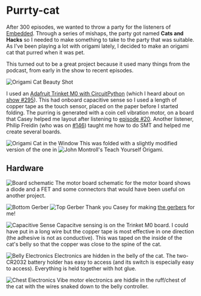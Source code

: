 # Purrty-cat

After 300 episodes, we wanted to throw a party for the listeners of [Embedded](https://embedded.fm/). Through a series of mishaps, the party got named **Cats and Hacks** so I needed to make something to take to the party that was suitable. As I've been playing a lot with origami lately, I decided to make an origami cat that purred when it was pet.

This turned out to be a great project because it used many things from the podcast, from early in the show to recent episodes.

![Origami Cat Beauty Shot](https://github.com/eleciawhite/purrty-cat/raw/master/images/PhotoShootCat.JPG "Origami Cat")

I used an [Adafruit Trinket M0 with CircuitPython](https://learn.adafruit.com/adafruit-trinket-m0-circuitpython-arduino/circuitpython) (which I heard about on [show #295](https://embedded.fm/episodes/295)). This had onboard capacitive sense so I used a length of copper tape as the touch sensor, placed on the paper before I started folding. The purring is generated with a coin cell vibration motor, on a board that Casey helped me layout after listening to [episode #20](https://embedded.fm/episodes/2013/9/25/20soldered-together-by-monkeys). Another listener, Philip Freidin (who was on [#146](https://embedded.fm/episodes/146)) taught me how to do SMT and helped me create several boards.

![Origami Cat in the Window](https://github.com/eleciawhite/purrty-cat/raw/master/images/WindowCat.jpeg  "Origami Cat in the Window")
This was folded with a slightly modified version of the one in ![John Montroll's Teach Yourself Origami](https://www.amazon.com/Teach-Yourself-Origami-Revised-Papercraft/dp/0486483630). 

## Hardware

![Board schematic](https://github.com/eleciawhite/purrty-cat/raw/master/images/SchematicForMotorBoard.PNG "Schematic") The motor board schematic for the motor board shows a diode and a FET and some connectors that would have been useful on another project.

![Bottom Gerber](https://github.com/eleciawhite/purrty-cat/raw/master/images/BottomGerrber.PNG "Bottom Gerber")
![Top Gerber](https://github.com/eleciawhite/purrty-cat/raw/master/images/TopGerber.PNG "Top Gerber")
Thank you Casey for making [the gerbers](https://github.com/eleciawhite/purrty-cat/tree/master/motorboard) for me!

![Capacitive Sense](https://github.com/eleciawhite/purrty-cat/raw/master/images/CapacitiveSense.jpeg "Capacitve sense") Capacitve sensing is on the Trinket M0 board. I could have put in a long wire but the copper tape is most effective in one direction (the adhesive is not as conductive). This was taped on the inside of the cat's belly so that the copper was close to the spine of the cat.

![Belly Electronics](https://github.com/eleciawhite/purrty-cat/raw/master/images/CatBelly2.JPG "Electronics") Electronics are hidden in the belly of the cat. The two-CR2032 battery holder has easy to access (and its switch is especially easy to access). Everything is held together with hot glue.

![Chest Electronics](https://github.com/eleciawhite/purrty-cat/raw/master/images/CatChest2.JPG "Vibe motor electronics") Vibe motor electronics are hiddle in the ruff/chest of the cat with the wires snaked down to the belly controller.

